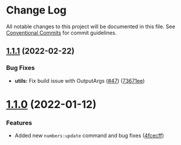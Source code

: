 # Change Log

All notable changes to this project will be documented in this file.
See [Conventional Commits](https://conventionalcommits.org) for commit guidelines.

## [1.1.1](https://github.com/Vonage/vonage-cli/compare/@vonage/cli-plugin-numbers@1.1.0...@vonage/cli-plugin-numbers@1.1.1) (2022-02-22)


### Bug Fixes

* **utils:** Fix build issue with OutputArgs ([#47](https://github.com/Vonage/vonage-cli/issues/47)) ([73671ee](https://github.com/Vonage/vonage-cli/commit/73671eecccddf2be6eb8cbf992b402895ae1b40c))





# [1.1.0](https://github.com/Vonage/vonage-cli/compare/@vonage/cli-plugin-numbers@1.0.0...@vonage/cli-plugin-numbers@1.1.0) (2022-01-12)


### Features

* Added new `numbers:update` command and bug fixes ([4fcecff](https://github.com/Vonage/vonage-cli/commit/4fcecffc5fc11ef43f131393805f8c80f59b4d00))
